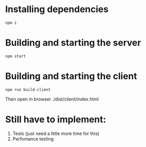 # Installing dependencies

```
npm i
```


# Building and starting the server 

```
npm start
```

# Building and starting the client 

```
npm run build-client
```
Then open in browser ./dist/client/index.html


# Still have to implement:
1. Tests (just need a little more time for this)
2. Perfomance testing
